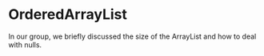 # OrderedArrayList

In our group, we briefly discussed the size of the ArrayList and how to deal with nulls.
